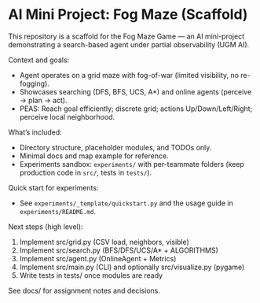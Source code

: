 # AI Mini Project: Fog Maze (Scaffold)

This repository is a scaffold for the Fog Maze Game — an AI mini-project demonstrating a search-based agent under partial observability (UGM AI).

Context and goals:
- Agent operates on a grid maze with fog-of-war (limited visibility, no re-fogging).
- Showcases searching (DFS, BFS, UCS, A*) and online agents (perceive → plan → act).
- PEAS: Reach goal efficiently; discrete grid; actions Up/Down/Left/Right; perceive local neighborhood.

What’s included:
- Directory structure, placeholder modules, and TODOs only.
- Minimal docs and map example for reference.
 - Experiments sandbox: `experiments/` with per-teammate folders (keep production code in `src/`, tests in `tests/`).

Quick start for experiments:
- See `experiments/_template/quickstart.py` and the usage guide in `experiments/README.md`.

Next steps (high level):
1) Implement src/grid.py (CSV load, neighbors, visible)
2) Implement src/search.py (BFS/DFS/UCS/A* + ALGORITHMS)
3) Implement src/agent.py (OnlineAgent + Metrics)
4) Implement src/main.py (CLI) and optionally src/visualize.py (pygame)
5) Write tests in tests/ once modules are ready

See docs/ for assignment notes and decisions.
